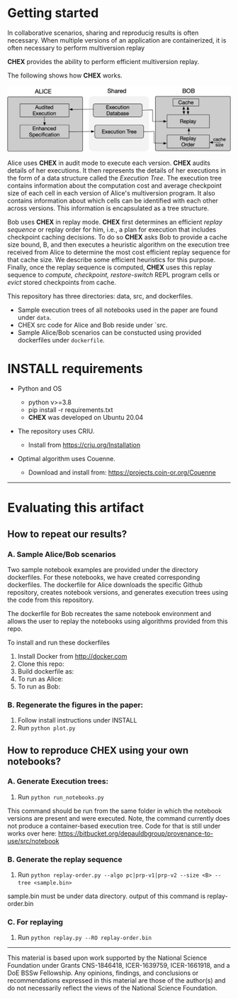 # Getting started

In collaborative scenarios, sharing and reproducig results is often necessary. 
When multiple versions of an application are containerized, it is often necessary to perform multiversion replay 

**CHEX** provides the ability to perform efficient multiversion replay. 

The following shows how **CHEX** works. 

![**CHEX Overview**](/img/CHEX-2.png)


Alice uses **CHEX** in audit mode to execute each version. **CHEX** audits details of her executions. It then represents the details of her executions in the form of a data structure called the *Execution Tree*. The execution tree contains information about the computation cost and average checkpoint size of each cell in each version of Alice's multiversion program. It also contains information about which cells can be identified with each other across versions. This information is encapsulated as a tree structure.

Bob uses **CHEX** in replay mode. **CHEX** first determines an efficient *replay sequence* or replay order for him, i.e., a plan for execution that includes checkpoint caching decisions. To do so **CHEX** asks Bob to provide a cache size bound, B, and then executes a heuristic algorithm on the execution tree received from Alice to determine the most cost efficient replay sequence for that cache size. We describe some efficient heuristics for this purpose. Finally, once the replay sequence is computed, **CHEX** uses this replay sequence to *compute, checkpoint, restore-switch* REPL program cells or *evict* stored checkpoints from cache.


This repository  has three directories: data, src, and dockerfiles.

* Sample execution trees of all notebooks used in the paper are found under `data`. 
* CHEX src code for Alice and Bob reside under `src.
* Sample Alice/Bob scenarios can be constucted using provided dockerfiles under `dockerfile`.
    

# INSTALL requirements

* Python and OS
    - python v>=3.8
    - pip install -r requirements.txt
    - **CHEX** was developed on Ubuntu 20.04

* The repository uses CRIU. 
    - Install from https://criu.org/Installation

* Optimal algorithm uses Couenne.
    - Download and install from: https://projects.coin-or.org/Couenne

---
# Evaluating this artifact

## How to repeat our results? 

### A. Sample Alice/Bob scenarios 

Two sample notebook examples are provided under the directory dockerfiles. 
For these notebooks, we have created corresponding dockerfiles. 
The dockerfile for Alice downloads the specific Github repository, creates notebook versions, and generates execution trees using the code from this repository.

The dockerfile for Bob recreates the same notebook environment and allows the user to replay the notebooks using algorithms provided from this repo. 

To install and run these dockerfiles

1. Install Docker from http://docker.com
2. Clone this repo:
3. Build dockerfile as:
4. To run as Alice: 
5. To run as Bob:

### B. Regenerate the figures in the paper:

1. Follow install instructions under INSTALL
2. Run ```python plot.py```


## How to reproduce CHEX using your own notebooks?

### A. Generate Execution trees:
 
 1. Run ```python run_notebooks.py```

This command should be run from the same folder in which the notebook versions are present and were executed. 
Note, the command currently does not produce a container-based execution tree. Code for that is still under works over here: 
https://bitbucket.org/depauldbgroup/provenance-to-use/src/notebook

### B. Generate the replay sequence

 1. Run ```python replay-order.py --algo pc|prp-v1|prp-v2 --size <B> --tree <sample.bin>```

sample.bin must be under data directory. 
output of this command is replay-order.bin

### C. For replaying 

 1. Run ```python replay.py --RO replay-order.bin```

---
This material is based upon work supported by the National Science Foundation under Grants CNS-1846418, ICER-1639759, ICER-1661918, and a DoE BSSw Fellowship. Any opinions, findings, and conclusions or recommendations expressed in this material are those of the author(s) and do not necessarily reflect the views of the National Science Foundation.
